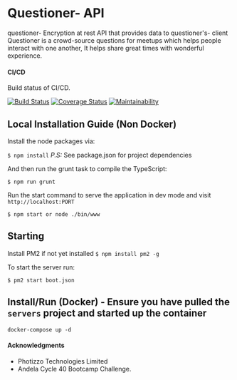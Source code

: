 # Questioner- API

questioner- Encryption at rest API that provides data to questioner's- client
Questioner is a crowd-source questions for meetups which helps people interact with one another, It helps share great times with wonderful experience.

#### CI/CD

Build status of CI/CD.

[![Build Status](https://travis-ci.org/Bluebird2000/questioner-.svg?branch=master)](https://travis-ci.org/Bluebird2000/questioner-)
[![Coverage Status](https://coveralls.io/repos/github/Bluebird2000/questioner-/badge.svg?branch=master)](https://coveralls.io/github/Bluebird2000/questioner-?branch=master)
[![Maintainability](https://api.codeclimate.com/v1/badges/911c83771273fd9f5972/maintainability)](https://codeclimate.com/github/Bluebird2000/questioner-/maintainability)

## Local Installation Guide (Non Docker)

Install the node packages via:

`$ npm install`
*P.S:* See package.json for project dependencies

And then run the grunt task to compile the TypeScript:

`$ npm run grunt`

Run the start command to serve the application in dev mode and visit `http://localhost:PORT`

`$ npm start or node ./bin/www`

## Starting

Install PM2 if not yet installed
`$ npm install pm2 -g`

To start the server run:

`$ pm2 start boot.json`

## Install/Run (Docker) - Ensure you have pulled the `servers` project and started up the container

`docker-compose up -d`

#### Acknowledgments
- Photizzo Technologies Limited
- Andela Cycle 40 Bootcamp Challenge.